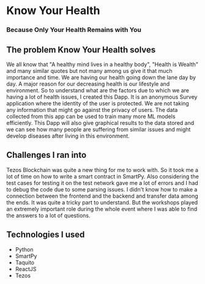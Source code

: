 # Know Your Health

### Because Only Your Health Remains with You

## The problem Know Your Health solves

We all know that "A healthy mind lives in a healthy body", "Health is Wealth" and many similar quotes but not many among us give it that much importance and time. We are having our health going down the lane day by day. A major reason for our decreasing health is our lifestyle and environment.
So to understand what are the factors due to which we are having a lot of health issues, I created this Dapp. It is an anonymous Survey application where the identity of the user is protected. We are not taking any information that might go against the privacy of users. The data collected from this app can be used to train many more ML models efficiently.
This Dapp will also give graphical results to the data stored and we can see how many people are suffering from similar issues and might develop diseases after living in this environment.

## Challenges I ran into

Tezos Blockchain was quite a new thing for me to work with. So it took me a lot of time on how to write a smart contract in SmartPy. Also considering the test cases for testing it on the test network gave me a lot of errors and I had to debug the code due to some parsing issues. I didn't know how to make a connection between the frontend and the backend and transfer data among the ends. It was quite a tricky part to understand. But the workshops played an extremely important role during the whole event where I was able to find the answers to a lot of questions.

## Technologies I used

- Python
- SmartPy
- Taquito
- ReactJS
- Tezos
